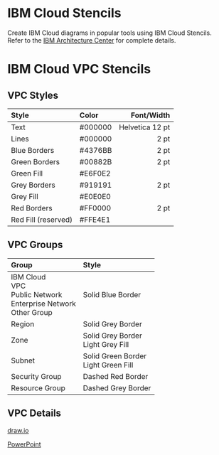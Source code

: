 # IBM Cloud Stencils

Create IBM Cloud diagrams in popular tools using IBM Cloud Stencils.  
Refer to the [IBM Architecture Center](https://www.ibm.com/cloud/garage/architectures/edit) for complete details.

# IBM Cloud VPC Stencils

## VPC Styles

| Style | Color | Font/Width |
| :--- | :--- | ---: |
| Text | #000000 | Helvetica 12 pt |
| Lines | #000000 | 2 pt |
| Blue Borders | #4376BB | 2 pt |
| Green Borders | #00882B | 2 pt |
| Green Fill | #E6F0E2 | |
| Grey Borders | #919191 | 2 pt |
| Grey Fill | #E0E0E0 | |
| Red Borders | #FF0000 | 2 pt |
| Red Fill (reserved) | #FFE4E1 | |

## VPC Groups

| Group | Style |
| :--- | :--- |
| IBM Cloud<br/>VPC<br/>Public Network<br/>Enterprise Network<br/>Other Group | Solid Blue Border |
| Region | Solid Grey Border |
| Zone | Solid Grey Border<br/>Light Grey Fill |
| Subnet | Solid Green Border<br>Light Green Fill |
| Security Group | Dashed Red Border |
| Resource Group | Dashed Grey Border |

## VPC Details

[draw.io](/drawio/drawio.md)

[PowerPoint](/powerpoint/powerpoint.md)
